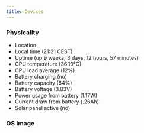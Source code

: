 ```yaml
---
title: Devices
---
```


### Physicality

- Location
- Local time (21:31 CEST)
- Uptime (up 9 weeks, 3 days, 12 hours, 57 minutes)
- CPU temperature (36.10°C)
- CPU load average (12%)
- Battery charging (no)
- Battery capacity (64%)
- Battery voltage (3.83V)
- Power usage from battery (1.17W)
- Current draw from battery (.26Ah)
- Solar panel active (no)

### OS Image

